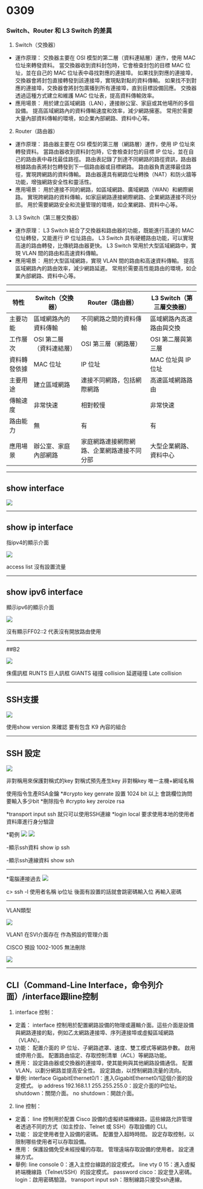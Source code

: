 # 0309


###  Switch、Router 和 L3 Switch 的差異
1. Switch（交換器）
* 運作原理：
交換器主要在 OSI 模型的第二層（資料連結層）運作，使用 MAC 位址來轉發資料。
當交換器收到資料封包時，它會檢查封包的目標 MAC 位址，並在自己的 MAC 位址表中尋找對應的連接埠。
如果找到對應的連接埠，交換器會將封包直接轉發到該連接埠，實現點對點的資料傳輸。
如果找不到對應的連接埠，交換器會將封包廣播到所有連接埠，直到目標設備回應。
交換器透過這種方式建立和維護 MAC 位址表，提高資料傳輸效率。
* 應用場景：
用於建立區域網路（LAN），連接辦公室、家庭或其他場所的多個設備。
提高區域網路內的資料傳輸速度和效率，減少網路擁塞。
常用於需要大量內部資料傳輸的環境，如企業內部網路、資料中心等。

2. Router（路由器）
* 運作原理：
路由器主要在 OSI 模型的第三層（網路層）運作，使用 IP 位址來轉發資料。
當路由器收到資料封包時，它會檢查封包的目標 IP 位址，並在自己的路由表中尋找最佳路徑。
路由表記錄了到達不同網路的路徑資訊，路由器根據路由表將封包轉發到下一個路由器或目標網路。
路由器負責選擇最佳路徑，實現跨網路的資料傳輸。
路由器還具有網路位址轉換（NAT）和防火牆等功能，增強網路安全性和靈活性。
* 應用場景：
用於連接不同的網路，如區域網路、廣域網路（WAN）和網際網路。
實現跨網路的資料傳輸，如家庭網路連接網際網路、企業網路連接不同分部。
用於需要網路安全和流量管理的環境，如企業網路、資料中心等。

3. L3 Switch（第三層交換器）
* 運作原理：
L3 Switch 結合了交換器和路由器的功能，既能進行高速的 MAC 位址轉發，又能進行 IP 位址路由。
L3 Switch 具有硬體路由功能，可以實現高速的路由轉發，比傳統路由器更快。
L3 Switch 常用於大型區域網路中，實現 VLAN 間的路由和高速資料傳輸。
* 應用場景：
用於大型區域網路，實現 VLAN 間的路由和高速資料傳輸。
提高區域網路內的路由效率，減少網路延遲。
常用於需要高性能路由的環境，如企業內部網路、資料中心等。

---

| 特性 | Switch（交換器） | Router（路由器） | L3 Switch（第三層交換器） |
| -------- | -------- | -------- | -------- |
| 主要功能 | 區域網路內的資料傳輸 | 不同網路之間的資料傳輸 | 區域網路內高速路由與交換 |
| 工作層次 | OSI 第二層（資料連結層） | OSI 第三層（網路層） | OSI 第二層與第三層 |
| 資料轉發依據 | MAC 位址 | IP 位址 | MAC 位址與 IP 位址 |
| 主要用途 | 建立區域網路 | 連接不同網路，包括網際網路 | 高速區域網路路由 |
| 傳輸速度 | 非常快速 | 相對較慢 | 非常快速 |
| 路由能力 | 無 | 有 | 有 |
| 應用場景 | 辦公室、家庭內部網路 | 家庭網路連接網際網路、企業網路連接不同分部 | 大型企業網路、資料中心 |


---
## show interface

![](https://g0v.hackmd.io/_uploads/S1HW8d9sJx.png)


---


## show ip interface
指ipv4的顯示介面

![](https://g0v.hackmd.io/_uploads/rkyUUO5jJe.png)

access list 沒有設置流量


---

## show ipv6 interface

顯示ipv6的顯示介面

![](https://g0v.hackmd.io/_uploads/SklJ3Ld9i1x.png)

沒有顯示FF02::2
代表沒有開放路由使用




---

##B2

![](https://g0v.hackmd.io/_uploads/ryGSk9cjye.png)

 侏儒訊框 RUNTS
 巨人訊框 GIANTS
 碰撞 collision
 延遲碰撞 Late collision

----

## SSH支援

![](https://g0v.hackmd.io/_uploads/HJLYg5qskg.png)

使用show version 來確認
要有包含 K9 內容的組合

---

## SSH 設定

![](https://g0v.hackmd.io/_uploads/SJKtWcqsJg.png)

非對稱用來保護對稱式的key
對稱式預先產生key
非對稱key
唯一主機+網域名稱

使用指令生產RSA金鑰
*#crypto key genrate
設置 1024 bit 以上
會跳欄位詢問要輸入多少bit
*刪除指令 #crypto key zeroize rsa


*transport input ssh 就只可以使用SSH連線
*login local 要求使用本地的使用者資料庫進行身分驗證

*範例
![](https://g0v.hackmd.io/_uploads/HJbMmqcjyl.png)
![](https://g0v.hackmd.io/_uploads/HkVrtc9jJx.png)

-顯示ssh資料
show ip ssh

-顯示ssh連線資料
show ssh

---

*電腦連接過去
![](https://g0v.hackmd.io/_uploads/Bk9WY59s1l.png)

c> ssh -l 使用者名稱 ip位址
後面有設置的話就會跳密碼輸入位
再輸入密碼

---

VLAN類型

![](https://g0v.hackmd.io/_uploads/SJxL4135syl.png)

VLAN1
在SVI介面存在
作為預設的管理介面

CISCO
預設
1002-1005 無法刪除

![](https://g0v.hackmd.io/_uploads/ryZmlhqiye.png)

---

## CLI（Command-Line Interface，命令列介面）/interface跟line控制

1. interface 控制：

* 定義：
interface 控制用於配置網路設備的物理或邏輯介面。這些介面是設備與網路連接的點，例如乙太網路連接埠、序列連接埠或虛擬區域網路（VLAN）。
* 功能：
配置介面的 IP 位址、子網路遮罩、速度、雙工模式等網路參數。
啟用或停用介面。
配置路由協定、存取控制清單（ACL）等網路功能。
* 應用：
設定路由器或交換器的連接埠，使其能夠與其他網路設備通信。
配置 VLAN，以劃分網路並提高安全性。
設定路由，以控制網路流量的流向。
* 舉例:
interface GigabitEthernet0/1：進入GigabitEthernet0/1這個介面的設定模式。
ip address 192.168.1.1 255.255.255.0：設定介面的IP位址。
shutdown：關閉介面。
no shutdown：開啟介面。

2. line 控制：

* 定義：
line 控制用於配置 Cisco 設備的虛擬終端機線路，這些線路允許管理者透過不同的方式（如主控台、Telnet 或 SSH）存取設備的 CLI。
* 功能：
設定使用者登入設備的密碼。
配置登入超時時間。
設定存取控制，以限制哪些使用者可以存取設備。
* 應用：
保護設備免受未經授權的存取。
管理遠端存取設備的使用者。
設定連線方式。
* 舉例:
line console 0：進入主控台線路的設定模式。
line vty 0 15：進入虛擬終端機線路（Telnet/SSH）的設定模式。
password cisco：設定登入密碼。
login：啟用密碼驗證。
transport input ssh：限制線路只接受ssh連線。